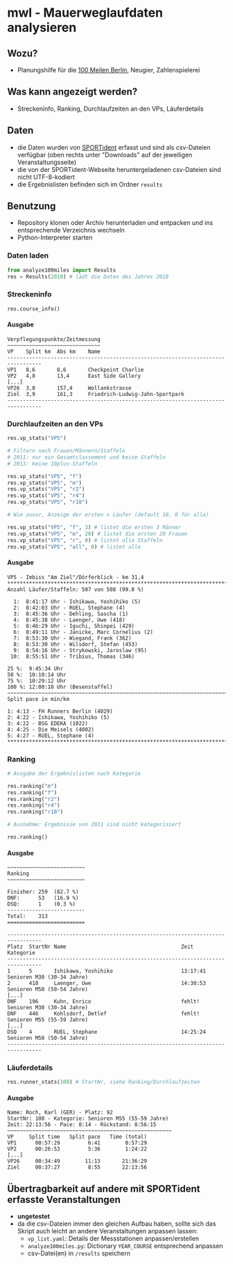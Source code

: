 # mwl - Mauerweglaufdaten analysieren

## Wozu?

* Planungshilfe für die [100 Meilen Berlin](http://100meilen.de/), Neugier, Zahlenspielerei

## Was kann angezeigt werden?

* Streckeninfo, Ranking, Durchlaufzeiten an den VPs, Läuferdetails

## Daten

* die Daten wurden von [SPORTident](https://www.sportident.com/) erfasst und sind als csv-Dateien verfügbar (oben rechts unter "Downloads" auf der jeweiligen Veranstaltungsseite)
* die von der SPORTident-Webseite heruntergeladenen csv-Dateien sind nicht UTF-8-kodiert
* die Ergebnislisten befinden sich im Ordner ``results``

## Benutzung

* Repository klonen oder Archiv herunterladen und entpacken und ins entsprechende Verzeichnis wechseln
* Python-Interpreter starten

### Daten laden

```python
from analyze100miles import Results
res = Results(2018) # lädt die Daten des Jahres 2018
```

### Streckeninfo

```python
res.course_info()
```

#### Ausgabe

```
Verpflegungspunkte/Zeitmessung
~~~~~~~~~~~~~~~~~~~~~~~~~~~~~~
VP    Split km  Abs km    Name
---------------------------------------------------------------------------------
VP1   8,6       8,6       Checkpoint Charlie
VP2   4,8       13,4      East Side Gallery
[...]
VP26  3,0       157,4     Wollankstrasse
Ziel  3,9       161,3     Friedrich-Ludwig-Jahn-Sportpark
---------------------------------------------------------------------------------
```

### Durchlaufzeiten an den VPs

```python
res.vp_stats("VP5")

# Filtern nach Frauen/Männern/Staffeln
# 2011: nur ein Gesamtclassement und keine Staffeln
# 2013: keine 10plus-Staffeln

res.vp_stats("VP5", "f") 
res.vp_stats("VP5", "m") 
res.vp_stats("VP5", "r2")
res.vp_stats("VP5", "r4")
res.vp_stats("VP5", "r10")

# Wie zuvor, Anzeige der ersten n Läufer (default 10, 0 für alle)

res.vp_stats("VP5", "f", 3) # listet die ersten 3 Männer 
res.vp_stats("VP5", "m", 20) # listet die ersten 20 Frauen
res.vp_stats("VP5", "r", 0) # listet alle Staffeln
res.vp_stats("VP5", "all", 0) # listet alle
```

#### Ausgabe

```
VP5 - Imbiss "Am Ziel"/Dörferblick - km 31,4
************************************************************************
Anzahl Läufer/Staffeln: 507 von 508 (99.8 %)

  1:  8:41:17 Uhr - Ishikawa, Yoshihiko (5)
  2:  8:42:03 Uhr - RUEL, Stephane (4)
  3:  8:45:36 Uhr - Dehling, Sascha (1)
  4:  8:45:38 Uhr - Laenger, Uwe (418)
  5:  8:46:29 Uhr - Iguchi, Shinpei (429)
  6:  8:49:11 Uhr - Jänicke, Marc Cornelius (2)
  7:  8:53:30 Uhr - Wiegand, Frank (362)
  8:  8:53:30 Uhr - Wilsdorf, Stefan (453)
  9:  8:54:16 Uhr - Strykowski, Jaroslaw (95)
 10:  8:55:51 Uhr - Tribius, Thomas (346)

25 %:  9:45:34 Uhr
50 %:  10:10:14 Uhr
75 %:  10:29:12 Uhr
100 %: 12:00:10 Uhr (Besenstaffel)
~~~~~~~~~~~~~~~~~~~~~~~~~~~~~~~~~~~~~~~~~~~~~~~~~~~~~~~~~~~~~~~~~~~~~~~~
Split pace in min/km

1: 4:13 - FH Runners Berlin (4029)
2: 4:22 - Ishikawa, Yoshihiko (5)
3: 4:22 - BSG EDEKA (1022)
4: 4:25 - Die Meisels (4002)
5: 4:27 - RUEL, Stephane (4)
************************************************************************
```

### Ranking

```python
# Ausgabe der Ergebnislisten nach Kategorie

res.ranking("m")
res.ranking("f")
res.ranking("r2")
res.ranking("r4")
res.ranking("r10")

# Ausnahme: Ergebnisse von 2011 sind nicht kategorisiert

res.ranking()
```

#### Ausgabe

```
~~~~~~~~~~~~~~~~~~~~~~~~~
Ranking 
~~~~~~~~~~~~~~~~~~~~~~~~~

Finisher: 259  (82.7 %)
DNF:      53   (16.9 %)
DSQ:      1    (0.3 %)
-------------------------
Total:    313
=========================

---------------------------------------------------------------------------------
Platz  StartNr Name                                     Zeit       Kategorie
---------------------------------------------------------------------------------
1      5       Ishikawa, Yoshihiko                      13:17:41   Senioren M30 (30-34 Jahre)
2      418     Laenger, Uwe                             14:30:53   Senioren M50 (50-54 Jahre)
[...]
DNF    196     Kuhn, Enrico                             fehlt!     Senioren M30 (30-34 Jahre)
DNF    446     Kohlsdorf, Detlef                        fehlt!     Senioren M55 (55-59 Jahre)
[...]
DSQ    4       RUEL, Stephane                           14:25:24   Senioren M50 (50-54 Jahre)
---------------------------------------------------------------------------------
```

### Läuferdetails

```python
res.runner_stats(100) # StartNr, siehe Ranking/Durchlaufzeiten
```

#### Ausgabe

```
Name: Roch, Karl (GER) - Platz: 92
StartNr: 100 - Kategorie: Senioren M55 (55-59 Jahre)
Zeit: 22:13:56 - Pace: 8:14 - Rückstand: 8:56:15
~~~~~~~~~~~~~~~~~~~~~~~~~~~~~~~~~~~~~~~~~~~~~~~~~~~~~
VP     Split time   Split pace   Time (total)   
VP1      00:57:29         6:41        0:57:29   
VP2      00:26:53         5:36        1:24:22   
[...]
VP26     00:34:49        11:13       21:36:29   
Ziel     00:37:27         8:55       22:13:56   
```

## Übertragbarkeit auf andere mit SPORTident erfasste Veranstaltungen

* **ungetestet**
* da die csv-Dateien immer den gleichen Aufbau haben, sollte sich das Skript auch leicht an andere Veranstaltungen anpassen lassen:
  * ``vp_list.yaml``: Details der Messstationen anpassen/erstellen
  * ``analyze100miles.py``: Dictionary ``YEAR_COURSE`` entsprechend anpassen
  * csv-Datei(en) in ``/results`` speichern
